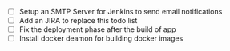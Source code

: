 - [ ] Setup an SMTP Server for Jenkins to send email notifications
- [ ] Add an JIRA to replace this todo list
- [ ] Fix the deployment phase after the build of app
- [ ] Install docker deamon for building docker images 